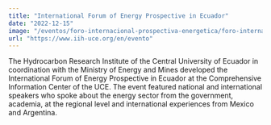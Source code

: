 ```yaml
---
title: "International Forum of Energy Prospective in Ecuador"
date: "2022-12-15"
image: "/eventos/foro-internacional-prospectiva-energetica/foro-internacional-de-prospectiva-energetica-en-el-Ecuador.jpg"
url: "https://www.iih-uce.org/en/evento"
---
```


The Hydrocarbon Research Institute of the Central University of Ecuador in coordination with the Ministry of Energy and Mines developed the International Forum of Energy Prospective in Ecuador at the Comprehensive Information Center of the UCE. The event featured national and international speakers who spoke about the energy sector from the government, academia, at the regional level and international experiences from Mexico and Argentina.